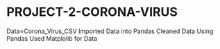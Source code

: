 # PROJECT-2-CORONA-VIRUS
Data=Corona_Virus_CSV
Imported Data into Pandas
Cleaned Data Using Pandas
Used Matplolib for Data



